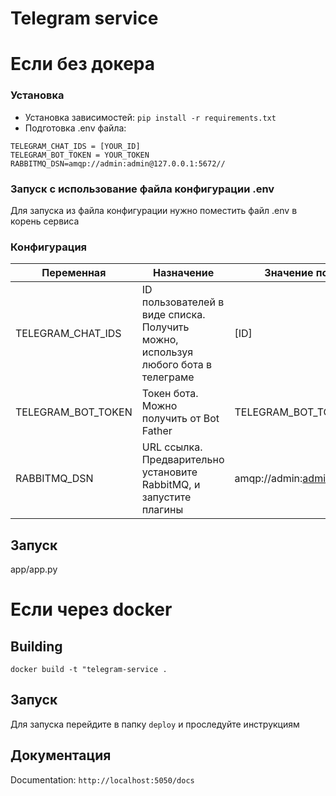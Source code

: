 # Telegram service
# Если без докера
### Установка
- Установка зависимостей: `pip install -r requirements.txt `
- Подготовка .env файла:
```
TELEGRAM_CHAT_IDS = [YOUR_ID]
TELEGRAM_BOT_TOKEN = YOUR_TOKEN
RABBITMQ_DSN=amqp://admin:admin@127.0.0.1:5672//
```
### Запуск с использование файла конфигурации .env

Для запуска из файла конфигурации нужно поместить файл .env в корень сервиса

### Конфигурация
| Переменная    | Назначение                      | Значение по-умолчанию                        |
| -----------   | -----                           | ---                                          |
|TELEGRAM_CHAT_IDS | ID пользователей в виде списка. Получить можно, используя любого бота в телеграме |[ID]|
|TELEGRAM_BOT_TOKEN|Токен бота. Можно получить от Bot Father|TELEGRAM_BOT_TOKEN|
|RABBITMQ_DSN| URL ссылка. Предварительно установите RabbitMQ, и запустите плагины|amqp://admin:admin@127.0.0.1:5672//|


## Запуск
app/app.py
# Если через docker
## Building 
`docker build -t "telegram-service .`
## Запуск
Для запуска перейдите в папку `deploy` и проследуйте инструкциям
## Документация
Documentation: `http://localhost:5050/docs`
